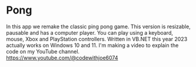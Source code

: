 # Pong
In this app we remake the classic ping pong game.
This version is resizable, pausable and has a computer player.
You can play using a keyboard, mouse, Xbox and PlayStation controllers.
Written in VB.NET this year 2023 actually works on Windows 10 and 11.
I'm making a video to explain the code on my YouTube channel.
https://www.youtube.com/@codewithjoe6074
